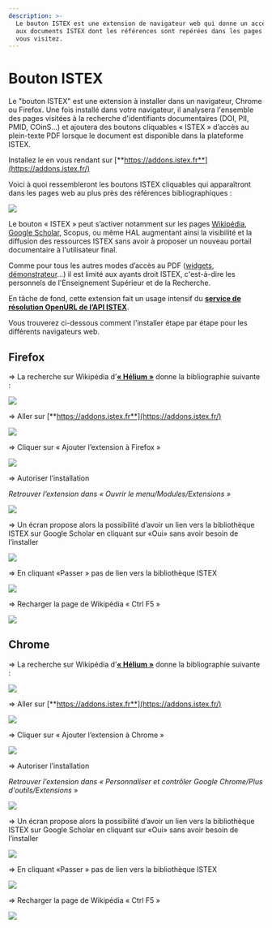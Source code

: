 ```yaml
---
description: >-
  Le bouton ISTEX est une extension de navigateur web qui donne un accès rapide
  aux documents ISTEX dont les références sont repérées dans les pages web que
  vous visitez.
---
```


# Bouton ISTEX

Le "bouton ISTEX" est une extension à installer dans un navigateur, Chrome ou Firefox. Une fois installé dans votre navigateur, il analysera l'ensemble des pages visitées à la recherche d'identifiants documentaires \(DOI, PII, PMID, COinS...\) et ajoutera des boutons cliquables « ISTEX » d’accès au plein-texte PDF lorsque le document est disponible dans la plateforme ISTEX.

Installez le en vous rendant sur [**https://addons.istex.fr**](https://addons.istex.fr/)

Voici à quoi ressembleront les boutons ISTEX cliquables qui apparaîtront dans les pages web au plus près des références bibliographiques :

![](../.gitbook/assets/image.png)

Le bouton « ISTEX » peut s’activer notamment sur les pages [Wikipédia](https://fr.wikipedia.org/wiki/H%C3%A9lium), [Google Scholar](https://scholar.google.fr/scholar?hl=fr&as_sdt=0%2C5&q=brain&btnG=), Scopus, ou même HAL augmentant ainsi la visibilité et la diffusion des ressources ISTEX sans avoir à proposer un nouveau portail documentaire à l'utilisateur final.

Comme pour tous les autres modes d’accès au PDF \([widgets](https://widgets.istex.fr), [démonstrateur](http://demo.istex.fr)…\) il est limité aux ayants droit ISTEX, c'est-à-dire les personnels de l'Enseignement Supérieur et de la Recherche.

En tâche de fond, cette extension fait un usage intensif du [**service de résolution OpenURL de l’API ISTEX**](../api/openurl/).

Vous trouverez ci-dessous comment l'installer étape par étape pour les différents navigateurs web.

## Firefox

=&gt; La recherche sur Wikipédia d’[**« Hélium »**](https://fr.wikipedia.org/wiki/Hélium) donne la bibliographie suivante :

![](../.gitbook/assets/firefox1.png)

=&gt; Aller sur [**https://addons.istex.fr**](https://addons.istex.fr/)

![](../.gitbook/assets/firefox2.png)

=&gt; Cliquer sur « Ajouter l’extension à Firefox »

![](../.gitbook/assets/firefox3.png)

=&gt; Autoriser l’installation

_Retrouver l’extension dans « Ouvrir le menu/Modules/Extensions »_

![](../.gitbook/assets/firefox4.png)

=&gt; Un écran propose alors la possibilité d’avoir un lien vers la bibliothèque ISTEX sur Google Scholar en cliquant sur «Oui» sans avoir besoin de l’installer

![](../.gitbook/assets/firefox5.png)

=&gt; En cliquant «Passer » pas de lien vers la bibliothèque ISTEX

![](../.gitbook/assets/firefox6.png)

=&gt; Recharger la page de Wikipédia « Ctrl F5 »

![](../.gitbook/assets/firefox7.PNG)

## Chrome

=&gt; La recherche sur Wikipédia d’[**« Hélium »**](https://fr.wikipedia.org/wiki/Hélium) donne la bibliographie suivante :

![](../.gitbook/assets/chrome1.png)

=&gt; Aller sur [**https://addons.istex.fr**](https://addons.istex.fr/)

![](../.gitbook/assets/chrome2.png)

=&gt; Cliquer sur « Ajouter l’extension à Chrome »

![](../.gitbook/assets/chrome3.png)

=&gt; Autoriser l’installation

_Retrouver l’extension dans « Personnaliser et contrôler Google Chrome/Plus d'outils/Extensions »_

![](../.gitbook/assets/chrome4.png)

=&gt; Un écran propose alors la possibilité d’avoir un lien vers la bibliothèque ISTEX sur Google Scholar en cliquant sur «Oui» sans avoir besoin de l’installer

![](../.gitbook/assets/chrome5.png)

=&gt; En cliquant «Passer » pas de lien vers la bibliothèque ISTEX

![](../.gitbook/assets/chrome6.png)

=&gt; Recharger la page de Wikipédia « Ctrl F5 »

![](../.gitbook/assets/chrome7.PNG)

